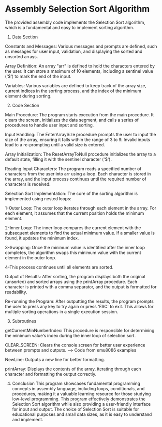 # Assembly Selection Sort Algorithm
The provided assembly code implements the Selection Sort algorithm, which is a fundamental and easy to implement sorting algorithm.

1. Data Section

Constants and Messages:
  Various messages and prompts are defined, such as messages for user input, validation, and displaying the sorted and unsorted arrays.
   
Array Definition:
  An array "arr" is defined to hold the characters entered by the user. It can store a maximum of 10 elements, including a sentinel value ('$') to mark the end of the input.
   
Variables:
  Various variables are defined to keep track of the array size, current indices in the sorting process, and the index of the minimum element during sorting.
        
2. Code Section

Main Procedure:
  The program starts execution from the main procedure. It clears the screen, initializes the data segment, and calls a series of procedures to handle user input and sorting.

Input Handling:
  The EnterArraySize procedure prompts the user to input the size of the array, ensuring it falls within the range of 3 to 9. Invalid inputs lead to a re-prompting until a valid size is entered.

Array Initialization:
  The ResetArrayToNull procedure initializes the array to a default state, filling it with the sentinel character ('$').

Reading Input Characters:
  The program reads a specified number of characters from the user into arr using a loop. Each character is stored in the array, and the input process continues until the required number of characters is received.

Selection Sort Implementation:
  The core of the sorting algorithm is implemented using nested loops:

1-Outer Loop:
  The outer loop iterates through each element in the array. For each element, it assumes that the current position holds the minimum element.

2-Inner Loop:
  The inner loop compares the current element with the subsequent elements to find the actual minimum value. If a smaller value is found, it updates the minimum index.

3-Swapping:
  Once the minimum value is identified after the inner loop completes, the algorithm swaps this minimum value with the current element in the outer loop.

4-This process continues until all elements are sorted.

Output of Results:
  After sorting, the program displays both the original (unsorted) and sorted arrays using the printArray procedure. Each character is printed with a comma separator, and the output is formatted for readability.

Re-running the Program:
  After outputting the results, the program prompts the user to press any key to try again or press 'ESC' to exit. This allows for multiple sorting operations in a single execution session.

3. Subroutines

getCurrentMinNumberIndex: This procedure is responsible for determining the minimum value's index during the inner loop of selection sort.
  
CLEAR_SCREEN: Clears the console screen for better user experience between prompts and outputs. --> Code from emu8086 examples
  
NewLine: Outputs a new line for better formatting.

printArray: Displays the contents of the array, iterating through each character and formatting the output correctly.

4. Conclusion
This program showcases fundamental programming concepts in assembly language, including loops, conditionals, and procedures, making it a valuable learning resource for those studying low-level programming.
This program effectively demonstrates the Selection Sort algorithm while also providing a user-friendly interface for input and output.
The choice of Selection Sort is suitable for educational purposes and small data sizes, as it is easy to understand and implement.
